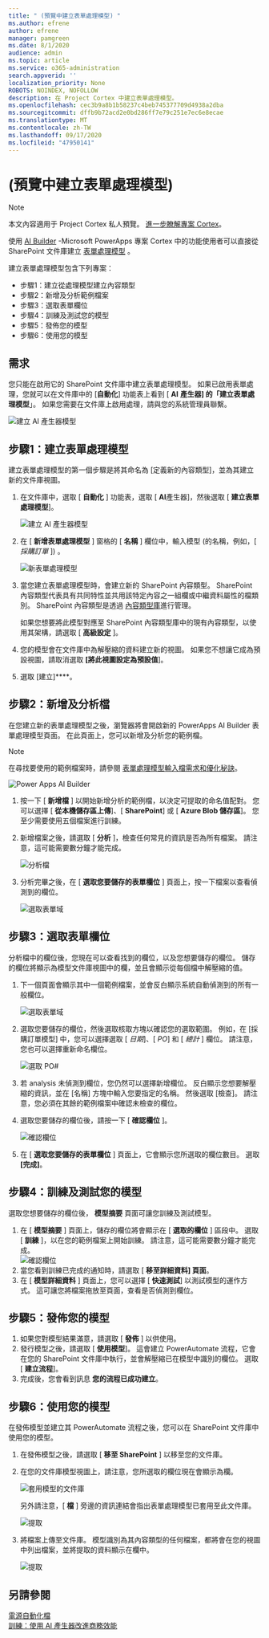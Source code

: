 ```yaml
---
title: " (預覽中建立表單處理模型) "
ms.author: efrene
author: efrene
manager: pamgreen
ms.date: 8/1/2020
audience: admin
ms.topic: article
ms.service: o365-administration
search.appverid: ''
localization_priority: None
ROBOTS: NOINDEX, NOFOLLOW
description: 在 Project Cortex 中建立表單處理模型。
ms.openlocfilehash: cec3b9a8b1b58237c4beb745377709d4938a2dba
ms.sourcegitcommit: dffb9b72acd2e0bd286ff7e79c251e7ec6e8ecae
ms.translationtype: MT
ms.contentlocale: zh-TW
ms.lasthandoff: 09/17/2020
ms.locfileid: "47950141"
---
```

# <a name="create-a-form-processing-model-preview"></a> (預覽中建立表單處理模型) 

> [!Note] 
> 本文內容適用于 Project Cortex 私人預覽。 [進一步瞭解專案 Cortex](https://aka.ms/projectcortex)。

使用 [AI Builder](https://docs.microsoft.com/ai-builder/overview) -Microsoft PowerApps 專案 Cortex 中的功能使用者可以直接從 SharePoint 文件庫建立 [表單處理模型](form-processing-overview.md) 。 

建立表單處理模型包含下列專案：
 - 步驟1：建立從處理模型建立內容類型
 - 步驟2：新增及分析範例檔案
 - 步驟3：選取表單欄位
 - 步驟4：訓練及測試您的模型
 - 步驟5：發佈您的模型
 - 步驟6：使用您的模型


## <a name="requirements"></a>需求

您只能在啟用它的 SharePoint 文件庫中建立表單處理模型。 如果已啟用表單處理，您就可以在文件庫中的 [**自動化**] 功能表上看到 [ **AI** **產生器] 的「建立表單處理模型**」。  如果您需要在文件庫上啟用處理，請與您的系統管理員聯繫。

 ![建立 AI 產生器模型](../media/content-understanding/create-ai-builder-model.png)</br>


## <a name="step-1-create-a-form-processing-model"></a>步驟1：建立表單處理模型

建立表單處理模型的第一個步驟是將其命名為 [定義新的內容類型]，並為其建立新的文件庫視圖。

1. 在文件庫中，選取 [ **自動化** ] 功能表，選取 [ **AI**產生器]，然後選取 [ **建立表單處理模型**]。

    ![建立 AI 產生器模型](../media/content-understanding/create-ai-builder-model.png)</br>
2. 在 [ **新增表單處理模型** ] 窗格的 [  **名稱** ] 欄位中，輸入模型 (的名稱，例如，[ *採購訂單* ]) 。

    ![新表單處理模型](../media/content-understanding/new-form-model.png)</br> 

3. 當您建立表單處理模型時，會建立新的 SharePoint 內容類型。 SharePoint 內容類型代表具有共同特性並共用該特定內容之一組欄或中繼資料屬性的檔類別。 SharePoint 內容類型是透過 [內容類型庫]()進行管理。

    如果您想要將此模型對應至 SharePoint 內容類型庫中的現有內容類型，以使用其架構，請選取 [ **高級設定** ]。 

4. 您的模型會在文件庫中為解壓縮的資料建立新的視圖。 如果您不想讓它成為預設視圖，請取消選取 **[將此視圖設定為預設值**]。
5. 選取 [建立]****。


## <a name="step-2-add-and-analyze-documents"></a>步驟2：新增及分析檔

在您建立新的表單處理模型之後，瀏覽器將會開啟新的 PowerApps AI Builder 表單處理模型頁面。 在此頁面上，您可以新增及分析您的範例檔。 </br>

> [!Note]
> 在尋找要使用的範例檔案時，請參閱 [表單處理模型輸入檔需求和優化秘訣](https://docs.microsoft.com/ai-builder/form-processing-model-requirements)。 

   ![Power Apps AI Builder](../media/content-understanding/powerapps.png)</br> 
 

1. 按一下 [ **新增檔** ] 以開始新增分析的範例檔，以決定可提取的命名值配對。 您可以選擇 [ **從本機儲存區上傳**]、[ **SharePoint**] 或 [ **Azure Blob 儲存區**]。 您至少需要使用五個檔案進行訓練。
2. 新增檔案之後，請選取 [ **分析** ]，檢查任何常見的資訊是否為所有檔案。 請注意，這可能需要數分鐘才能完成。</br> 
 
    ![分析檔](../media/content-understanding/analyze.png)</br> 

3. 分析完畢之後，在 [ **選取您要儲存的表單欄位** ] 頁面上，按一下檔案以查看偵測到的欄位。</br>

    ![選取表單域](../media/content-understanding/select-form-fields.png)</br> 

## <a name="step-3-select-your-form-fields"></a>步驟3：選取表單欄位

分析檔中的欄位後，您現在可以查看找到的欄位，以及您想要儲存的欄位。 儲存的欄位將顯示為模型文件庫視圖中的欄，並且會顯示從每個檔中解壓縮的值。

1. 下一個頁面會顯示其中一個範例檔案，並會反白顯示系統自動偵測到的所有一般欄位。 </br>

    ![選取表單域](../media/content-understanding/select-fields-page.png)</br> 

2. 選取您要儲存的欄位，然後選取核取方塊以確認您的選取範圍。 例如，在 [採購訂單模型] 中，您可以選擇選取 [ *日期*]、[ *PO*] 和 [ *總計* ] 欄位。  請注意，您也可以選擇重新命名欄位。 </br>

    ![選取 PO#](../media/content-understanding/po.png)</br> 

3. 若 analysis 未偵測到欄位，您仍然可以選擇新增欄位。 反白顯示您想要解壓縮的資訊，並在 [名稱] 方塊中輸入您要指定的名稱。 然後選取 [檢查]。 請注意，您必須在其餘的範例檔案中確認未檢查的欄位。
4. 選取您要儲存的欄位後，請按一下 [ **確認欄位** ]。 </br>
 
    ![確認欄位](../media/content-understanding/confirm-fields.png)</br> 
 
5. 在 [ **選取您要儲存的表單欄位** ] 頁面上，它會顯示您所選取的欄位數目。 選取 **[完成]**。

## <a name="step-4-train-and-test-your-model"></a>步驟4：訓練及測試您的模型

選取您想要儲存的欄位後， **模型摘要** 頁面可讓您訓練及測試模型。

1. 在 [ **模型摘要** ] 頁面上，儲存的欄位將會顯示在 [ **選取的欄位** ] 區段中。 選取 [ **訓練** ]，以在您的範例檔案上開始訓練。 請注意，這可能需要數分鐘才能完成。</br>
    ![確認欄位](../media/content-understanding/select-fields-train.png)</br> 
2. 當您看到訓練已完成的通知時，請選取 [ **移至詳細資料] 頁面**。 
3. 在 [ **模型詳細資料** ] 頁面上，您可以選擇 [ **快速測試**] 以測試模型的運作方式。 這可讓您將檔案拖放至頁面，查看是否偵測到欄位。

## <a name="step-5-publish-your-model"></a>步驟5：發佈您的模型



1. 如果您對模型結果滿意，請選取 [ **發佈** ] 以供使用。
2. 發行模型之後，請選取 [ **使用模型**]。 這會建立 PowerAutomate 流程，它會在您的 SharePoint 文件庫中執行，並會解壓縮已在模型中識別的欄位。 選取 [ **建立流程**]。  
3. 完成後，您會看到訊息 **您的流程已成功建立**。
 
 
## <a name="step-6-use-your-model"></a>步驟6：使用您的模型

在發佈模型並建立其 PowerAutomate 流程之後，您可以在 SharePoint 文件庫中使用您的模型。

1. 在發佈模型之後，請選取 [ **移至 SharePoint** ] 以移至您的文件庫。
2. 在您的文件庫模型視圖上，請注意，您所選取的欄位現在會顯示為欄。</br>

    ![套用模型的文件庫](../media/content-understanding/doc-lib-view.png)</br> 

    另外請注意，[ **檔** ] 旁邊的資訊連結會指出表單處理模型已套用至此文件庫。

    ![提取](../media/content-understanding/info-button.png)</br>  

3. 將檔案上傳至文件庫。 模型識別為其內容類型的任何檔案，都將會在您的視圖中列出檔案，並將提取的資料顯示在欄中。</br>

    ![提取](../media/content-understanding/doc-lib-done.png)</br>  



## <a name="see-also"></a>另請參閱
  
[電源自動化檔](https://docs.microsoft.com/power-automate/)</br>
[訓練：使用 AI 產生器改進商務效能](https://docs.microsoft.com/learn/paths/improve-business-performance-ai-builder/?source=learn)</br>




